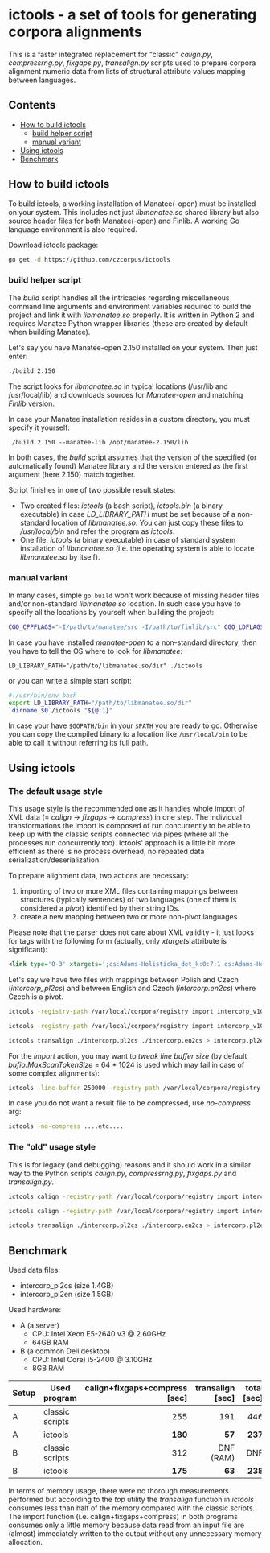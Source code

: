 # ictools - a set of tools for generating corpora alignments

This is a faster integrated replacement for "classic" *calign.py*, *compressrng.py*, *fixgaps.py*,
*transalign.py* scripts used to prepare corpora alignment numeric data from lists of structural
attribute values mapping between languages.

## Contents

* [How to build ictools](#how_to_build_ictools)
  * [build helper script](#how_to_build_ictools_helper_script)
  * [manual variant](#how_to_build_ictools_manual_variant)
* [Using ictools](#using_ictools)
* [Benchmark](#benchmark)

<a name="how_to_build_ictools"></a>
## How to build ictools

To build ictools, a working installation of Manatee(-open) must be installed on your system.
This includes not just *libmanatee.so* shared library but also source header files for both
Manatee(-open) and Finlib. A working Go language environment is also required.

Download ictools package:

```bash
go get -d https://github.com/czcorpus/ictools
```

<a name="how_to_build_ictools_helper_script"></a>
### build helper script

The *build* script handles all the intricacies regarding miscellaneous command line arguments
and environment variables required to build the project and link it with *libmanatee.so* properly.
It is written in Python 2 and requires Manatee Python wrapper libraries (these are created by default
when building Manatee).

Let's say you have Manatee-open 2.150 installed on your system. Then just enter:

```bash
./build 2.150
```

The script looks for *libmanatee.so* in typical locations (/usr/lib and /usr/local/lib) and
downloads sources for *Manatee-open* and matching *Finlib* version.

In case your Manatee installation resides in a custom directory, you must specify it yourself:

```
./build 2.150 --manatee-lib /opt/manatee-2.150/lib
```

In both cases, the *build* script assumes that the version of the specified (or automatically found)
Manatee library and the version entered as the first argument (here 2.150) match together.

Script finishes in one of two possible result states:

* Two created files: *ictools* (a bash script), *ictools.bin* (a binary executable) in case *LD_LIBRARY_PATH* must be
  set because of a non-standard location of *libmanatee.so*. You can just copy these files to */usr/local/bin*
  and refer the program as *ictools*.
* One file: *ictools* (a binary executable) in case of standard system installation of *libmanatee.so* (i.e. the
  operating system is able to locate *libmanatee.so* by itself).

<a name="how_to_build_ictools_manual_variant"></a>
### manual variant

In many cases, simple `go build` won't work because of missing header files and/or non-standard
*libmanatee.so* location. In such case you have to specify all the locations by yourself when
building the project:

```bash
CGO_CPPFLAGS="-I/path/to/manatee/src -I/path/to/finlib/src" CGO_LDFLAGS="-lmanatee -L/path/to/manatee/lib/dir" go build
```

In case you have installed *manatee-open* to a non-standard directory, then you have to tell the OS where to look
for *libmanatee*:

```
LD_LIBRARY_PATH="/path/to/libmanatee.so/dir" ./ictools
```

or you can write a simple start script:

```bash
#!/usr/bin/env bash
export LD_LIBRARY_PATH="/path/to/libmanatee.so/dir"
`dirname $0`/ictools "${@:1}"
```

In case your have `$GOPATH/bin` in your `$PATH` you are ready to go. Otherwise you can copy the
compiled binary to a location like `/usr/local/bin` to be able to call it without referring its full
path.

<a name="using_ictools"></a>
## Using ictools


### The default usage style

This usage style is the recommended one as it handles whole import of XML data
(= *calign* -> *fixgaps* -> *compress*) in one step. The individual transformations the import
is composed of run concurrently to be able to keep up with the classic scripts connected via
pipes (where all the processes run concurrently too). Ictools' approach is a little bit more
efficient as there is no process overhead, no repeated data serialization/deserialization.

To prepare alignment data, two actions are necessary:

1. importing of two or more XML files containing mappings between structures (typically sentences) of
   two languages (one of them is considered a *pivot*) identified by their string IDs.
1. create a new mapping between two or more non-pivot languages

Please note that the parser does not care about XML validity - it just looks for tags with the
following form (actually, only *xtargets* attribute is significant):

```xml
<link type='0-3' xtargets=';cs:Adams-Holisticka_det_k:0:7:1 cs:Adams-Holisticka_det_k:0:7:2 cs:Adams-Holisticka_det_k:0:7:3' status='man'/>
```

Let's say we have two files with mappings between Polish and Czech (*intercorp_pl2cs*) and between
English and Czech (*intercorp.en2cs*) where Czech is a pivot.

```bash
ictools -registry-path /var/local/corpora/registry import intercorp_v10_pl intercorp_v10_cs s.id /var/local/corpora/aligndef/intercorp_pl2cs > intercorp.pl2cs

ictools -registry-path /var/local/corpora/registry import intercorp_v10_en intercorp_v10_cs s.id /var/local/corpora/aligndef/intercorp_en2cs > intercorp.en2cs

ictools transalign ./intercorp.pl2cs ./intercorp.en2cs > intercorp.pl2en
```

For the *import* action, you may want to *tweak line buffer size* (by default *bufio.MaxScanTokenSize* = 64 * 1024
is used which may fail in case of some complex alignments):

```bash
ictools -line-buffer 250000 -registry-path /var/local/corpora/registry import ....etc...
```

In case you do not want a result file to be compressed, use *no-compress* arg:

```bash
ictools -no-compress ....etc....
```

### The "old" usage style

This is for legacy (and debugging) reasons and it should work in a similar way to the Python scripts
*calign.py*, *compressrng.py*, *fixgaps.py* and *transalign.py*.

```bash
ictools calign -registry-path /var/local/corpora/registry import intercorp_v10_pl intercorp_v10_cs s.id /var/local/corpora/aligndef/intercorp_pl2cs | ictools fixgaps | ictools compressrng > intercorp.pl2cs

ictools calign -registry-path /var/local/corpora/registry import intercorp_v10_en intercorp_v10_cs s.id /var/local/corpora/aligndef/intercorp_en2cs | ictools fixgaps | ictools compressrng > intercorp.en2cs

ictools transalign ./intercorp.pl2cs ./intercorp.en2cs > intercorp.pl2en
```

<a name="benchmark"></a>
## Benchmark

Used data files:

* intercorp_pl2cs (size 1.4GB)
* intercorp_pl2en (size 1.5GB)

Used hardware:

* A (a server)
  * CPU: Intel Xeon E5-2640 v3 @ 2.60GHz
  * 64GB RAM
* B (a common Dell desktop)
  * CPU: Intel Core) i5-2400 @ 3.10GHz
  * 8GB RAM

| Setup | Used program    | calign+fixgaps+compress [sec] | transalign [sec] | total [sec]  |
|-------|-----------------|------------------------------:|-----------------:|-------------:|
| A     | classic scripts |  255                          | 191              | 446          |
| A     | ictools         |  **180**                      | **57**           | **237**      |
| B     | classic scripts |  312                          | DNF (RAM)        | DNF          |
| B     | ictools         |  **175**                      | **63**           | **238**      |

In terms of memory usage, there were no thorough measurements performed but according to the *top*
utility the *transalign* function in *ictools* consumes less than half of the memory compared
with the classic scripts. The import function (i.e. calign+fixgaps+compress) in both programs
consumes only a little memory because data read from an input file are (almost) immediately written
to the output without any unnecessary memory allocation.

